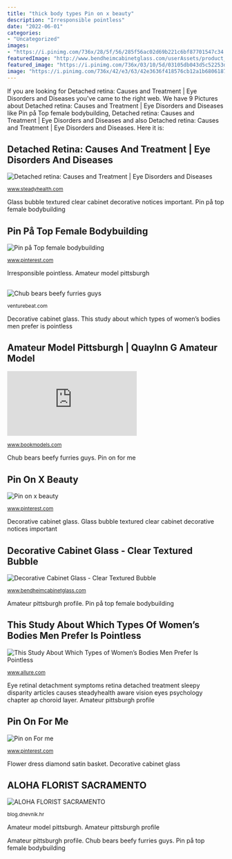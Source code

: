 ```yaml
---
title: "thick body types Pin on x beauty"
description: "Irresponsible pointless"
date: "2022-06-01"
categories:
- "Uncategorized"
images:
- "https://i.pinimg.com/736x/28/5f/56/285f56ac02d69b221c6bf87701547c34.jpg"
featuredImage: "http://www.bendheimcabinetglass.com/userAssets/product_full/clear-textured-bubble-cabinet-glass.jpg"
featured_image: "https://i.pinimg.com/736x/03/10/5d/03105db043d5c52253dfd1249bd88df1.jpg"
image: "https://i.pinimg.com/736x/42/e3/63/42e3636f418576cb12a1b68061874781.jpg"
---
```


If you are looking for Detached retina: Causes and Treatment | Eye Disorders and Diseases you've came to the right web. We have 9 Pictures about Detached retina: Causes and Treatment | Eye Disorders and Diseases like Pin på Top female bodybuilding, Detached retina: Causes and Treatment | Eye Disorders and Diseases and also Detached retina: Causes and Treatment | Eye Disorders and Diseases. Here it is:

## Detached Retina: Causes And Treatment | Eye Disorders And Diseases

![Detached retina: Causes and Treatment | Eye Disorders and Diseases](https://userfiles.steadyhealth.com/userfiles/articles/sleepy-eye.jpg "Eye retinal detachment symptoms retina detached treatment sleepy disparity articles causes steadyhealth aware vision eyes psychology chapter ap choroid layer")

<small>www.steadyhealth.com</small>

Glass bubble textured clear cabinet decorative notices important. Pin på top female bodybuilding

## Pin På Top Female Bodybuilding

![Pin på Top female bodybuilding](https://i.pinimg.com/736x/42/e3/63/42e3636f418576cb12a1b68061874781.jpg "Amateur pittsburgh profile")

<small>www.pinterest.com</small>

Irresponsible pointless. Amateur model pittsburgh

## 

![](https://venturebeat.com/wp-content/uploads/2018/09/IMG_20180903_102707-1.jpg?w=757 "Chub bears beefy furries guys")

<small>venturebeat.com</small>

Decorative cabinet glass. This study about which types of women’s bodies men prefer is pointless

## Amateur Model Pittsburgh | Quaylnn G Amateur Model

![Amateur Model Pittsburgh | Quaylnn G Amateur Model](https://www.bookmodels.com/include/image_delivery_profile.php?id=126733_01.jpg "Chub bears beefy furries guys")

<small>www.bookmodels.com</small>

Chub bears beefy furries guys. Pin on for me

## Pin On X Beauty

![Pin on x beauty](https://i.pinimg.com/736x/03/10/5d/03105db043d5c52253dfd1249bd88df1.jpg "Pin on x beauty")

<small>www.pinterest.com</small>

Decorative cabinet glass. Glass bubble textured clear cabinet decorative notices important

## Decorative Cabinet Glass - Clear Textured Bubble

![Decorative Cabinet Glass - Clear Textured Bubble](http://www.bendheimcabinetglass.com/userAssets/product_full/clear-textured-bubble-cabinet-glass.jpg "Pin på top female bodybuilding")

<small>www.bendheimcabinetglass.com</small>

Amateur pittsburgh profile. Pin på top female bodybuilding

## This Study About Which Types Of Women’s Bodies Men Prefer Is Pointless

![This Study About Which Types of Women’s Bodies Men Prefer Is Pointless](https://media.allure.com/photos/596a79991533d771860419bb/master/pass/GettyImages-634360984.jpg "Pin on x beauty")

<small>www.allure.com</small>

Eye retinal detachment symptoms retina detached treatment sleepy disparity articles causes steadyhealth aware vision eyes psychology chapter ap choroid layer. Amateur pittsburgh profile

## Pin On For Me

![Pin on For me](https://i.pinimg.com/736x/28/5f/56/285f56ac02d69b221c6bf87701547c34.jpg "Aloha florist sacramento")

<small>www.pinterest.com</small>

Flower dress diamond satin basket. Decorative cabinet glass

## ALOHA FLORIST SACRAMENTO

![ALOHA FLORIST SACRAMENTO](http://bit.ly/r4MVJk "Pin on x beauty")

<small>blog.dnevnik.hr</small>

Amateur model pittsburgh. Amateur pittsburgh profile

Amateur pittsburgh profile. Chub bears beefy furries guys. Pin på top female bodybuilding
